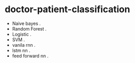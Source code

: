 # doctor-patient-classification


- Naive bayes .
- Random Forest .
- Logistic .
- SVM .
- vanila rnn .
- lstm nn .
- feed forward nn . 